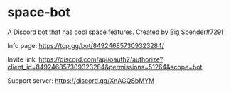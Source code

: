# space-bot
A Discord bot that has cool space features.
Created by Big Spender#7291

Info page: https://top.gg/bot/849246857309323284/

Invite link: https://discord.com/api/oauth2/authorize?client_id=849246857309323284&permissions=51264&scope=bot

Support server: https://discord.gg/XnAGQSbMYM
